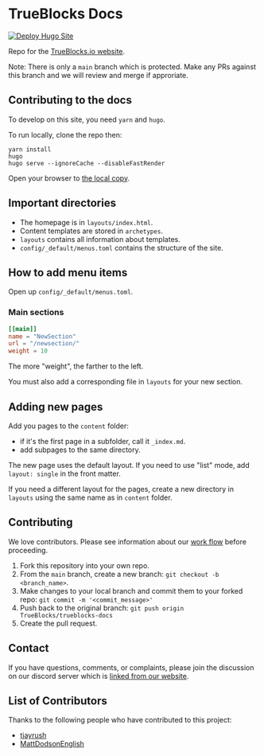 # TrueBlocks Docs

[![Deploy Hugo Site](https://github.com/TrueBlocks/trueblocks-docs/actions/workflows/deploy_website.yaml/badge.svg)](https://github.com/TrueBlocks/trueblocks-docs/actions/workflows/deploy_website.yaml)

Repo for the [TrueBlocks.io website](https://trueblocks.io).

Note: There is only a `main` branch which is protected. Make any PRs against this branch and we will review and merge if approriate.

## Contributing to the docs

To develop on this site, you need `yarn` and `hugo`.

To run locally, clone the repo then:

```[shell]
yarn install
hugo
hugo serve --ignoreCache --disableFastRender
```

Open your browser to [the local copy](http://localhost:1313).

## Important directories

- The homepage is in `layouts/index.html`.
- Content templates are stored in `archetypes`.
- `layouts` contains all information about templates.
- `config/_default/menus.toml` contains the structure of the site.

## How to add menu items

Open up `config/_default/menus.toml`.

### Main sections

```TOML
[[main]]
name = "NewSection"
url = "/newsection/"
weight = 10
```

The more "weight", the farther to the left.

You must also add a corresponding file in `layouts` for your new section.

## Adding new pages

Add you pages to the `content` folder:

- if it's the first page in a subfolder, call it `_index.md`.
- add subpages to the same directory.

The new page uses the default layout. If you need to use "list" mode, add `layout: single` in the front matter.

If you need a different layout for the pages, create a new directory in `layouts` using the same name as in `content` folder.

## Contributing

We love contributors. Please see information about our [work flow](https://github.com/TrueBlocks/trueblocks-core/blob/develop/docs/BRANCHING.md) before proceeding.

1. Fork this repository into your own repo.
2. From the `main` branch, create a new branch: `git checkout -b <branch_name>`.
3. Make changes to your local branch and commit them to your forked repo: `git commit -m '<commit_message>'`
4. Push back to the original branch: `git push origin TrueBlocks/trueblocks-docs`
5. Create the pull request.

## Contact

If you have questions, comments, or complaints, please join the discussion on our discord server which is [linked from our website](https://trueblocks.io).

## List of Contributors

Thanks to the following people who have contributed to this project:

- [tjayrush](https://github.com/tjayrush)
- [MattDodsonEnglish](https://github.com/MattDodsonEnglish)
